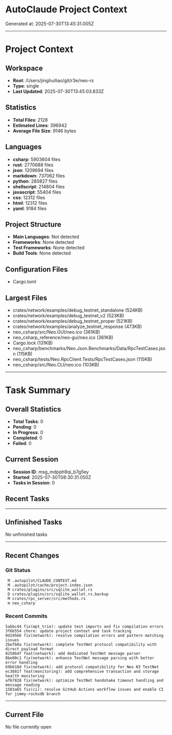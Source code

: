 # AutoClaude Project Context

Generated at: 2025-07-30T13:45:31.005Z

---

# Project Context

## Workspace
- **Root**: /Users/jinghuiliao/git/r3e/neo-rs
- **Type**: single
- **Last Updated**: 2025-07-30T13:45:03.833Z

## Statistics
- **Total Files**: 2128
- **Estimated Lines**: 396942
- **Average File Size**: 9146 bytes

## Languages
- **csharp**: 5903604 files
- **rust**: 2770688 files
- **json**: 1209694 files
- **markdown**: 737062 files
- **python**: 280827 files
- **shellscript**: 214804 files
- **javascript**: 55404 files
- **css**: 12312 files
- **html**: 12312 files
- **yaml**: 9184 files

## Project Structure
- **Main Languages**: Not detected
- **Frameworks**: None detected
- **Test Frameworks**: None detected
- **Build Tools**: None detected

## Configuration Files
- Cargo.toml


## Largest Files
- crates/network/examples/debug_testnet_standalone (524KB)
- crates/network/examples/debug_testnet_v2 (523KB)
- crates/network/examples/debug_testnet_proper (521KB)
- crates/network/examples/analyze_testnet_response (473KB)
- neo_csharp/src/Neo.GUI/neo.ico (361KB)
- neo_csharp_reference/neo-gui/neo.ico (361KB)
- Cargo.lock (131KB)
- neo_csharp/benchmarks/Neo.Json.Benchmarks/Data/RpcTestCases.json (115KB)
- neo_csharp/tests/Neo.RpcClient.Tests/RpcTestCases.json (115KB)
- neo_csharp/src/Neo.CLI/neo.ico (103KB)


---

# Task Summary

## Overall Statistics
- **Total Tasks**: 0
- **Pending**: 0
- **In Progress**: 0
- **Completed**: 0
- **Failed**: 0

## Current Session
- **Session ID**: msg_mdpph9qi_b7g5ey
- **Started**: 2025-07-30T08:30:31.050Z
- **Tasks in Session**: 0

## Recent Tasks



---

## Unfinished Tasks
No unfinished tasks

---

## Recent Changes

### Git Status
```
 M .autopilot/CLAUDE_CONTEXT.md
 M .autopilot/cache/project-index.json
 M crates/plugins/src/sqlite_wallet.rs
 D crates/plugins/src/sqlite_wallet.rs.backup
 M crates/rpc_server/src/methods.rs
 m neo_csharp

```

### Recent Commits
```
5abbc44 fix(mpt_trie): update test imports and fix compilation errors
3f6b554 chore: update project context and task tracking
9d19566 fix(network): resolve compilation errors and pattern matching issues
2befb8a fix(network): complete TestNet protocol compatibility with direct payload format
825864f feat(network): add dedicated TestNet message parser
8be00c1 fix(network): enhance TestNet message parsing with better error handling
b9b618d fix(network): add protocol compatibility for Neo N3 TestNet
ec3681f feat(monitoring): add comprehensive transaction and storage health monitoring
af67828 fix(network): optimize TestNet handshake timeout handling and message reading
1503a65 fix(ci): resolve GitHub Actions workflow issues and enable CI for jimmy-rocksdb branch

```

---

## Current File
No file currently open